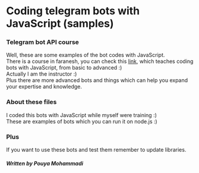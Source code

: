# Coding telegram bots with JavaScript (samples)


### Telegram bot API course

Well, these are some examples of the bot codes with JavaScript.<br>
There is a course in faranesh, you can check this <a  target="_blank" href="https://faranesh.com/programming/19231-build-telegram-bot-with-javascript-from-basic-to-advanced">link</a>,
which teaches coding bots with JavaScript, from basic to advanced :)<br>
Actually I am the instructor :)<br>
Plus there are more advanced bots and things which can help you expand your expertise and knowledge.<br>


### About these files
I coded this bots with JavaScript while myself were training :)<br>
These are examples of bots which you can run it on node.js :)<br>

### Plus 
If you want to use these bots and test them remember to update libraries.
<br>

##### Written by  Pouya Mohammadi
